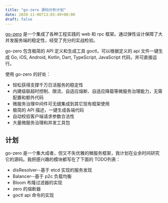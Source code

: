 ```yaml
---
title: "go-zero 源码分析计划"
date: 2020-11-06T13:03:49+08:00
draft: false
---
```


[go-zero](https://github.com/tal-tech/go-zero) 是一个集成了各种工程实践的 web 和 rpc 框架。通过弹性设计保障了大并发服务端的稳定性，经受了充分的实战检验。

go-zero 包含极简的 API 定义和生成工具 goctl，可以根据定义的 api 文件一键生成 Go, iOS, Android, Kotlin, Dart, TypeScript, JavaScript 代码，并可直接运行。

使用 go-zero 的好处：

- 轻松获得支撑千万日活服务的稳定性
- 内建级联超时控制、限流、自适应熔断、自适应降载等微服务治理能力，无需配置和额外代码
- 微服务治理中间件可无缝集成到其它现有框架使用
- 极简的 API 描述，一键生成各端代码
- 自动校验客户端请求参数合法性
- 大量微服务治理和并发工具包



## 计划

go-zero 是一个集大成者，但又不失优雅的微服务框架，我计划在业余时间研究它的源码。我把感兴趣的模块都写在了下面的 TODO列表：

- disResolver--基于 etcd 实现的服务发现
- Balancer--基于 p2c 负载均衡
- Bloom 布隆过滤器的实现
- zero 的熔断器
- goctl api 命令的实现

